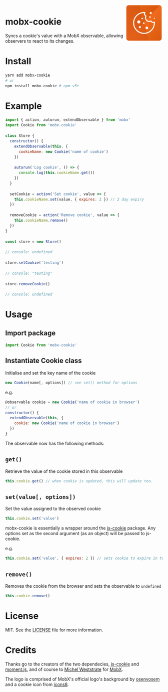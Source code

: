<img src="logo/mobx-cookie2.png" alt="logo" height="120" width="120" align="right" />

# mobx-cookie

Syncs a cookie's value with a MobX observable, allowing observers to react to its changes.

# Install

```bash
yarn add mobx-cookie
# or
npm install mobx-cookie # npm v5+
```

# Example

```js
import { action, autorun, extendObservable } from 'mobx'
import Cookie from 'mobx-cookie'

class Store {
  constructor() {
    extendObservable(this, {
      cookieName: new Cookie('name of cookie')
    })

    autorun('Log cookie', () => {
      console.log(this.cookieName.get())
    })
  }

  setCookie = action('Set cookie', value => {
    this.cookieName.set(value, { expires: 2 }) // 2 day expiry
  })

  removeCookie = action('Remove cookie', value => {
    this.cookieName.remove()
  })
}

const store = new Store()

// console: undefined

store.setCookie('testing')

// console: "testing"

store.removeCookie()

// console: undefined
```

# Usage

## Import package

```js
import Cookie from 'mobx-cookie'
```

## Instantiate Cookie class

Initialise and set the key name of the cookie

```js
new Cookie(name[, options]) // see set() method for options
```

e.g.

```js
@observable cookie = new Cookie('name of cookie in browser')
// or
constructor() {
  extendObservable(this, {
    cookie: new Cookie('name of cookie in browser')
  })
}
```

The observable now has the following methods:

## `get()`

Retrieve the value of the cookie stored in this observable

```js
this.cookie.get() // when cookie is updated, this will update too.
```

## `set(value[, options])`

Set the value assigned to the observed cookie

```js
this.cookie.set('value')
```

mobx-cookie is essentially a wrapper around the [js-cookie](https://github.com/js-cookie/js-cookie) package. Any options set as the second argument (as an object) will be passed to js-cookie.

e.g.

```js
this.cookie.set('value', { expires: 2 }) // sets cookie to expire in two days.
```

## `remove()`

Removes the cookie from the browser and sets the observable to `undefined`

```js
this.cookie.remove()
```

# License

MIT. See the [LICENSE](https://github.com/will-stone/mobx-cookie/blob/master/LICENSE) file for more information.

# Credits

Thanks go to the creators of the two dependecies, [js-cookie](https://github.com/js-cookie/js-cookie) and [moment.js](https://momentjs.com/), and of course to [Michel Weststrate](https://github.com/mweststrate) for [MobX](https://mobx.js.org/).

The logo is comprised of MobX's official logo's background by [osenvosem](https://github.com/osenvosem) and a cookie icon from [icons8](https://icons8.com).
